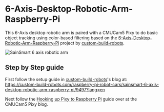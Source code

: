 # 6-Axis-Desktop-Robotic-Arm-Raspberry-Pi
This 6-Axis desktop robotic arm is paired with a CMUCam5 Pixy to do basic object tracking using color-based filtering based on the [6-Axis-Desktop-Robotic-Arm-Raspberry-Pi](https://github.com/custom-build-robots/6-Axis-Desktop-Robotic-Arm-Raspberry-Pi) project by [custom-build-robots](https://github.com/custom-build-robots).

![SainSmart 6 axis robotic arm](https://custom-build-robots.com/wp-content/uploads/2017/11/SainSmart_6_axis_desktop_robotic_arm-300x200.jpg)

## Step by Step guide
First follow the setup guide in [custom-build-robots](https://github.com/custom-build-robots)'s blog at: https://custom-build-robots.com/raspberry-pi-robot-cars/sainsmart-6-axis-desktop-robotic-arm-raspberry-pi/9497?lang=en

Next follow the [Hooking up Pixy to Raspberry Pi](http://www.cmucam.org/projects/cmucam5/wiki/Hooking_up_Pixy_to_a_Raspberry_Pi) guide over at the CMUCam5 Pixy blog.

